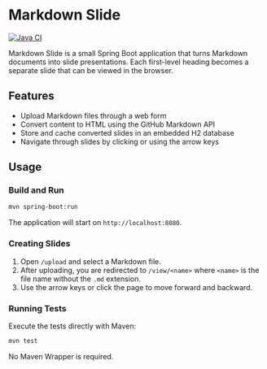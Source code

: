 # Markdown Slide

[![Java CI](https://github.com/ssobue/markdown-slide/actions/workflows/main.yaml/badge.svg)](https://github.com/ssobue/markdown-slide/actions/workflows/main.yaml)

Markdown Slide is a small Spring Boot application that turns Markdown documents into slide presentations. Each first-level heading becomes a separate slide that can be viewed in the browser.

## Features

- Upload Markdown files through a web form
- Convert content to HTML using the GitHub Markdown API
- Store and cache converted slides in an embedded H2 database
- Navigate through slides by clicking or using the arrow keys

## Usage

### Build and Run

```bash
mvn spring-boot:run
```

The application will start on `http://localhost:8080`.

### Creating Slides

1. Open `/upload` and select a Markdown file.
2. After uploading, you are redirected to `/view/<name>` where `<name>` is the file name without the `.md` extension.
3. Use the arrow keys or click the page to move forward and backward.

### Running Tests

Execute the tests directly with Maven:

```bash
mvn test
```

No Maven Wrapper is required.
